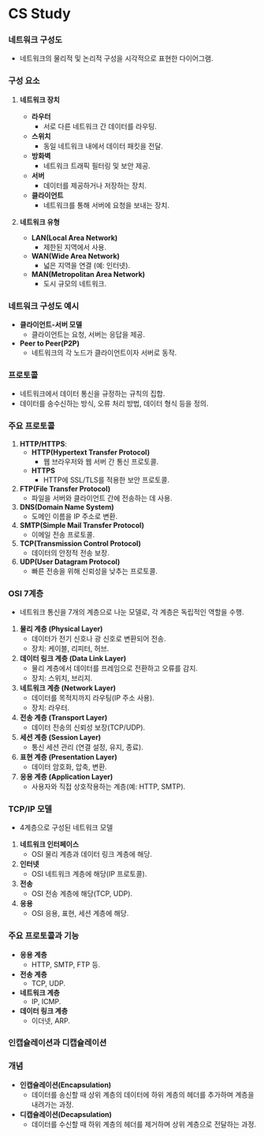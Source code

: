 # CS Study

### **네트워크 구성도**

- 네트워크의 물리적 및 논리적 구성을 시각적으로 표현한 다이어그램.

### **구성 요소**

1. **네트워크 장치**

   - **라우터**
     - 서로 다른 네트워크 간 데이터를 라우팅.
   - **스위치**
     - 동일 네트워크 내에서 데이터 패킷을 전달.
   - **방화벽**
     - 네트워크 트래픽 필터링 및 보안 제공.
   - **서버**
     - 데이터를 제공하거나 저장하는 장치.
   - **클라이언트**
     - 네트워크를 통해 서버에 요청을 보내는 장치.

2. **네트워크 유형**
   - **LAN(Local Area Network)**
     - 제한된 지역에서 사용.
   - **WAN(Wide Area Network)**
     - 넓은 지역을 연결 (예: 인터넷).
   - **MAN(Metropolitan Area Network)**
     - 도시 규모의 네트워크.

### **네트워크 구성도 예시**

- **클라이언트-서버 모델**
  - 클라이언트는 요청, 서버는 응답을 제공.
- **Peer to Peer(P2P)**
  - 네트워크의 각 노드가 클라이언트이자 서버로 동작.

### **프로토콜**

- 네트워크에서 데이터 통신을 규정하는 규칙의 집합.
- 데이터를 송수신하는 방식, 오류 처리 방법, 데이터 형식 등을 정의.

### **주요 프로토콜**

1. **HTTP/HTTPS**:
   - **HTTP(Hypertext Transfer Protocol)**
     - 웹 브라우저와 웹 서버 간 통신 프로토콜.
   - **HTTPS**
     - HTTP에 SSL/TLS를 적용한 보안 프로토콜.
2. **FTP(File Transfer Protocol)**
   - 파일을 서버와 클라이언트 간에 전송하는 데 사용.
3. **DNS(Domain Name System)**
   - 도메인 이름을 IP 주소로 변환.
4. **SMTP(Simple Mail Transfer Protocol)**
   - 이메일 전송 프로토콜.
5. **TCP(Transmission Control Protocol)**
   - 데이터의 안정적 전송 보장.
6. **UDP(User Datagram Protocol)**
   - 빠른 전송을 위해 신뢰성을 낮추는 프로토콜.

### **OSI 7계층**

- 네트워크 통신을 7개의 계층으로 나눈 모델로, 각 계층은 독립적인 역할을 수행.

1. **물리 계층 (Physical Layer)**
   - 데이터가 전기 신호나 광 신호로 변환되어 전송.
   - 장치: 케이블, 리피터, 허브.
2. **데이터 링크 계층 (Data Link Layer)**
   - 물리 계층에서 데이터를 프레임으로 전환하고 오류를 감지.
   - 장치: 스위치, 브리지.
3. **네트워크 계층 (Network Layer)**
   - 데이터를 목적지까지 라우팅(IP 주소 사용).
   - 장치: 라우터.
4. **전송 계층 (Transport Layer)**
   - 데이터 전송의 신뢰성 보장(TCP/UDP).
5. **세션 계층 (Session Layer)**
   - 통신 세션 관리 (연결 설정, 유지, 종료).
6. **표현 계층 (Presentation Layer)**
   - 데이터 암호화, 압축, 변환.
7. **응용 계층 (Application Layer)**
   - 사용자와 직접 상호작용하는 계층(예: HTTP, SMTP).

### **TCP/IP 모델**

- 4계층으로 구성된 네트워크 모델

1. **네트워크 인터페이스**
   - OSI 물리 계층과 데이터 링크 계층에 해당.
2. **인터넷**
   - OSI 네트워크 계층에 해당(IP 프로토콜).
3. **전송**
   - OSI 전송 계층에 해당(TCP, UDP).
4. **응용**
   - OSI 응용, 표현, 세션 계층에 해당.

### **주요 프로토콜과 기능**

- **응용 계층**
  - HTTP, SMTP, FTP 등.
- **전송 계층**
  - TCP, UDP.
- **네트워크 계층**
  - IP, ICMP.
- **데이터 링크 계층**
  - 이더넷, ARP.

### **인캡슐레이션과 디캡슐레이션**

### **개념**

- **인캡슐레이션(Encapsulation)**
  - 데이터를 송신할 때 상위 계층의 데이터에 하위 계층의 헤더를 추가하며 계층을 내려가는 과정.
- **디캡슐레이션(Decapsulation)**
  - 데이터를 수신할 때 하위 계층의 헤더를 제거하며 상위 계층으로 전달하는 과정.
